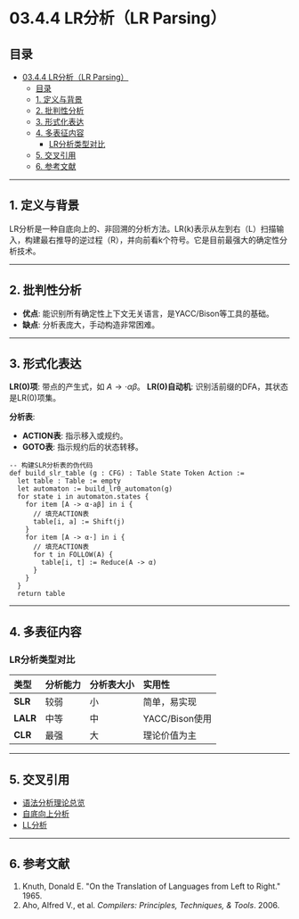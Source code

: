 # 03.4.4 LR分析（LR Parsing）

## 目录

- [03.4.4 LR分析（LR Parsing）](#0344-lr分析lr-parsing)
  - [目录](#目录)
  - [1. 定义与背景](#1-定义与背景)
  - [2. 批判性分析](#2-批判性分析)
  - [3. 形式化表达](#3-形式化表达)
  - [4. 多表征内容](#4-多表征内容)
    - [LR分析类型对比](#lr分析类型对比)
  - [5. 交叉引用](#5-交叉引用)
  - [6. 参考文献](#6-参考文献)

---

## 1. 定义与背景

LR分析是一种自底向上的、非回溯的分析方法。LR(k)表示从左到右（L）扫描输入，构建最右推导的逆过程（R），并向前看k个符号。它是目前最强大的确定性分析技术。

---

## 2. 批判性分析

- **优点**: 能识别所有确定性上下文无关语言，是YACC/Bison等工具的基础。
- **缺点**: 分析表庞大，手动构造非常困难。

---

## 3. 形式化表达

**LR(0)项**: 带点的产生式，如 $A \to \cdot \alpha \beta$。
**LR(0)自动机**: 识别活前缀的DFA，其状态是LR(0)项集。

**分析表**:

- **ACTION表**: 指示移入或规约。
- **GOTO表**: 指示规约后的状态转移。

```lean
-- 构建SLR分析表的伪代码
def build_slr_table (g : CFG) : Table State Token Action :=
  let table : Table := empty
  let automaton := build_lr0_automaton(g)
  for state i in automaton.states {
    for item [A -> α·aβ] in i {
      // 填充ACTION表
      table[i, a] := Shift(j)
    }
    for item [A -> α·] in i {
      // 填充ACTION表
      for t in FOLLOW(A) {
        table[i, t] := Reduce(A -> α)
      }
    }
  }
  return table
```

---

## 4. 多表征内容

### LR分析类型对比

| 类型 | 分析能力 | 分析表大小 | 实用性 |
| :--- | :--- | :--- | :--- |
| **SLR** | 较弱 | 小 | 简单，易实现 |
| **LALR**| 中等 | 中 | YACC/Bison使用 |
| **CLR** | 最强 | 大 | 理论价值为主 |

---

## 5. 交叉引用

- [语法分析理论总览](./README.md)
- [自底向上分析](./03.4.2_Bottom_Up_Parsing.md)
- [LL分析](./03.4.3_LL_Parsing.md)

---

## 6. 参考文献

1. Knuth, Donald E. "On the Translation of Languages from Left to Right." 1965.
2. Aho, Alfred V., et al. *Compilers: Principles, Techniques, & Tools*. 2006.
